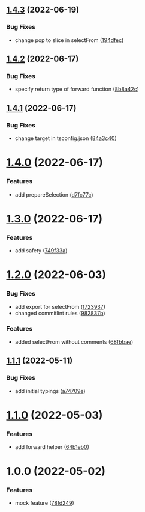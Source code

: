 ## [1.4.3](https://github.com/rn2r/safe-selectors/compare/v1.4.2...v1.4.3) (2022-06-19)


### Bug Fixes

* change pop to slice in selectFrom ([194dfec](https://github.com/rn2r/safe-selectors/commit/194dfec23847a3a1c1a4016934f0499bcd81714f))

## [1.4.2](https://github.com/rn2r/safe-selectors/compare/v1.4.1...v1.4.2) (2022-06-17)


### Bug Fixes

* specify return type of forward function ([8b8a42c](https://github.com/rn2r/safe-selectors/commit/8b8a42c002cacb407707d2aa30c00f24df63eb6f))

## [1.4.1](https://github.com/rn2r/safe-selectors/compare/v1.4.0...v1.4.1) (2022-06-17)


### Bug Fixes

* change target in tsconfig.json ([84a3c40](https://github.com/rn2r/safe-selectors/commit/84a3c4099b29eaa3200e5e2b2e236beb7f9a57c8))

# [1.4.0](https://github.com/rn2r/safe-selectors/compare/v1.3.0...v1.4.0) (2022-06-17)


### Features

* add prepareSelection ([d7fc77c](https://github.com/rn2r/safe-selectors/commit/d7fc77cb7a5969982caeaae3095d5a917b19964a))

# [1.3.0](https://github.com/rn2r/safe-selectors/compare/v1.2.0...v1.3.0) (2022-06-17)


### Features

* add safety ([749f33a](https://github.com/rn2r/safe-selectors/commit/749f33a88a11e4f2c7836893b88c39ae6cde32d6))

# [1.2.0](https://github.com/rn2r/safe-selectors/compare/v1.1.1...v1.2.0) (2022-06-03)


### Bug Fixes

* add export for selectFrom ([f723937](https://github.com/rn2r/safe-selectors/commit/f723937829ab1c14e9d5d33c21a8633540d01cb7))
* changed commitlint rules ([982837b](https://github.com/rn2r/safe-selectors/commit/982837ba7bd2e915d9caffa688bb3e2410b15925))


### Features

* added selectFrom without comments ([68fbbae](https://github.com/rn2r/safe-selectors/commit/68fbbae67a94a859f7b82836eaebe7c004fb2bca))

## [1.1.1](https://github.com/rn2r/safe-selectors/compare/v1.1.0...v1.1.1) (2022-05-11)


### Bug Fixes

* add initial typings ([a74709e](https://github.com/rn2r/safe-selectors/commit/a74709e490ae2208e216a4bde3d99854ad11e458))

# [1.1.0](https://github.com/rn2r/safe-selectors/compare/v1.0.0...v1.1.0) (2022-05-03)


### Features

* add forward helper ([64b1eb0](https://github.com/rn2r/safe-selectors/commit/64b1eb099267000ccaa9fa3c31b077d9b9d4981a))

# 1.0.0 (2022-05-02)


### Features

* mock feature ([78fd249](https://github.com/rn2r/safe-selectors/commit/78fd249d7486a51844aea0ae7dc09a05960038a6))
